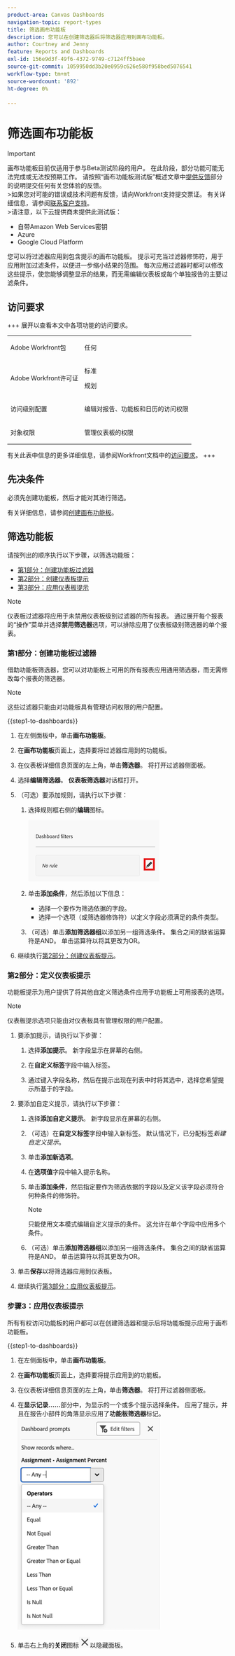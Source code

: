 ```yaml
---
product-area: Canvas Dashboards
navigation-topic: report-types
title: 筛选画布功能板
description: 您可以在创建筛选器后将筛选器应用到画布功能板。
author: Courtney and Jenny
feature: Reports and Dashboards
exl-id: 156e9d3f-49f6-4372-9749-c7124ff5baee
source-git-commit: 1059950dd3b20e0959c626e580f958bed5076541
workflow-type: tm+mt
source-wordcount: '892'
ht-degree: 0%

---
```


# 筛选画布功能板

>[!IMPORTANT]
>
>画布功能板目前仅适用于参与Beta测试阶段的用户。 在此阶段，部分功能可能无法完成或无法按预期工作。 请按照“画布功能板测试版”概述文章中[提供反馈](/help/quicksilver/product-announcements/betas/canvas-dashboards-beta/canvas-dashboards-beta-information.md#provide-feedback)部分的说明提交任何有关您体验的反馈。<br>
>&#x200B;>如果您对可能的错误或技术问题有反馈，请向Workfront支持提交票证。 有关详细信息，请参阅[联系客户支持](/help/quicksilver/workfront-basics/tips-tricks-and-troubleshooting/contact-customer-support.md)。<br>
>&#x200B;>请注意，以下云提供商未提供此测试版：
>
>* 自带Amazon Web Services密钥
>* Azure
>* Google Cloud Platform


您可以将过滤器应用到包含提示的画布功能板。 提示可充当过滤器修饰符，用于应用附加过滤条件，以便进一步缩小结果的范围。 每次应用过滤器时都可以修改这些提示，使您能够调整显示的结果，而无需编辑仪表板或每个单独报告的主要过滤条件。

## 访问要求

+++ 展开以查看本文中各项功能的访问要求。 

<table style="table-layout:auto"> 
<col> 
</col> 
<col> 
</col> 
<tbody> 
<tr> 
   <td role="rowheader"><p>Adobe Workfront包</p></td> 
   <td> 
<p>任何 </p> 
   </td> 
<tr> 
 <tr> 
   <td role="rowheader"><p>Adobe Workfront许可证</p></td> 
   <td> 
<p>标准</p> 
<p>规划</p> 
   </td> 
   </tr> 
  </tr> 
  <tr> 
   <td role="rowheader"><p>访问级别配置</p></td> 
   <td><p>编辑对报告、功能板和日历的访问权限</p>
  </td> 
  </tr> 
    </tr>  
        <tr> 
   <td role="rowheader"><p>对象权限</p></td> 
   <td><p>管理仪表板的权限</p>
  </td> 
  </tr> 
</tbody> 
</table>

有关此表中信息的更多详细信息，请参阅Workfront文档中的[访问要求](/help/quicksilver/administration-and-setup/add-users/access-levels-and-object-permissions/access-level-requirements-in-documentation.md)。
+++

## 先决条件

必须先创建功能板，然后才能对其进行筛选。

有关详细信息，请参阅[创建画布功能板](/help/quicksilver/reports-and-dashboards/canvas-dashboards/create-dashboards/create-dashboards.md)。

## 筛选功能板

请按列出的顺序执行以下步骤，以筛选功能板：

* [第1部分：创建功能板过滤器](#part-1-create-a-dashboard-filter)
* [第2部分：创建仪表板提示](#part-2-define-a-dashboard-prompt)
* [第3部分：应用仪表板提示](#step-3-apply-a-dashboard-prompt)

>[!NOTE]
>
>仪表板过滤器将应用于未禁用仪表板级别过滤器的所有报表。  通过展开每个报表的“操作”菜单并选择&#x200B;**禁用筛选器**&#x200B;选项，可以排除应用了仪表板级别筛选器的单个报表。


### 第1部分：创建功能板过滤器

借助功能板筛选器，您可以对功能板上可用的所有报表应用通用筛选器，而无需修改每个报表的筛选器。

>[!NOTE]
>
>这些过滤器只能由对功能板具有管理访问权限的用户配置。


{{step1-to-dashboards}}

1. 在左侧面板中，单击&#x200B;**画布功能板**。

1. 在&#x200B;**画布功能板**&#x200B;页面上，选择要将过滤器应用到的功能板。

1. 在仪表板详细信息页面的左上角，单击&#x200B;**筛选器**。 将打开过滤器侧面板。

1. 选择&#x200B;**编辑筛选器**。 **仪表板筛选器**&#x200B;对话框打开。

1. （可选）要添加规则，请执行以下步骤：

   1. 选择规则框右侧的&#x200B;**编辑**&#x200B;图标。

      ![编辑图标](assets/edit-icon.png)

   1. 单击&#x200B;**添加条件**，然后添加以下信息：
      * 选择一个要作为筛选依据的字段。
      * 选择一个选项（或筛选器修饰符）以定义字段必须满足的条件类型。

   1. （可选）单击&#x200B;**添加筛选器组**&#x200B;以添加另一组筛选条件。 集合之间的缺省运算符是AND。 单击运算符以将其更改为OR。

1. 继续执行[第2部分：创建仪表板提示](#part-2-define-a-dashboard-prompt)。


### 第2部分：定义仪表板提示

功能板提示为用户提供了将其他自定义筛选条件应用于功能板上可用报表的选项。

>[!NOTE]
>
>仪表板提示选项只能由对仪表板具有管理权限的用户配置。

1. 要添加提示，请执行以下步骤：

   1. 选择&#x200B;**添加提示**。 新字段显示在屏幕的右侧。

   1. 在&#x200B;**自定义标签**&#x200B;字段中输入标签。

   1. 通过键入字段名称，然后在提示出现在列表中时将其选中，选择您希望提示所基于的字段。 

1. 要添加自定义提示，请执行以下步骤：

   1. 选择&#x200B;**添加自定义提示**。 新字段显示在屏幕的右侧。

   1. （可选）在&#x200B;**自定义标签**&#x200B;字段中输入新标签。 默认情况下，已分配标签&#x200B;*新建自定义提示*。

   1. 单击&#x200B;**添加新选项**。

   1. 在&#x200B;**选项值**&#x200B;字段中输入提示名称。

   1. 单击&#x200B;**添加条件**，然后指定要作为筛选依据的字段以及定义该字段必须符合何种条件的修饰符。

      >[!NOTE]
      >
      >只能使用文本模式编辑自定义提示的条件。 这允许在单个字段中应用多个条件。


   1. （可选）单击&#x200B;**添加筛选器组**&#x200B;以添加另一组筛选条件。 集合之间的缺省运算符是AND。 单击运算符以将其更改为OR。

1. 单击&#x200B;**保存**&#x200B;以将筛选器应用到仪表板。

1. 继续执行[第3部分：应用仪表板提示](#step-3-apply-a-dashboard-prompt)。

### 步骤3：应用仪表板提示

所有有权访问功能板的用户都可以在创建筛选器和提示后将功能板提示应用于画布功能板。

{{step1-to-dashboards}}

1. 在左侧面板中，单击&#x200B;**画布功能板**。

1. 在&#x200B;**画布功能板**&#x200B;页面上，选择要将提示应用到的功能板。

1. 在仪表板详细信息页面的左上角，单击&#x200B;**筛选器**。 将打开过滤器侧面板。

1. 在&#x200B;**显示记录……**&#x200B;部分中，为显示的一个或多个提示选择条件。 应用了提示，并且在报告小部件的角落显示应用了&#x200B;**功能板筛选器**&#x200B;标记。
   ![选择条件](assets/prompts-list.png)

1. 单击右上角的&#x200B;**关闭**&#x200B;图标![关闭图标](assets/close-icon.png)以隐藏面板。
